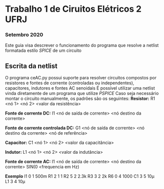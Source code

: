 # Trabalho 1 de Ciruitos Elétricos 2 UFRJ
### Setembro 2020
Este guia visa descrever o funcionamento do programa que resolve a netlist formatada estilo _SPICE_ de um circuito

## Escrita da netlist
O programa ceAC.py possui suporte para resolver circuitos compostos por resistores e fontes de corrente (controladas ou independentes), capacitores, indutores e fontes AC senoidais
É possível utilizar uma netlist vinda diretamente de um programa que utilize _PSPICE_
Caso seja necessário montar o circuito manualmente, os padrões são os seguintes:
**Resistor:**
  R1 <nó 1> <nó 2> <valor da resistência>

**Fonte de corrente DC:**
  I1 <nó de saída de corrente> <nó destino da corrente> <valor da corrente>

**Fonte de corrente controlada DC:**
  G1 <nó de saída de corrente> <nó destino da corrente> <nó de referência> <valor da corrente>

**Capacitor:**
  C1 <nó 1> <nó 2> <valor da capacitância>

**Indutor:**
  L1 <nó 1> <nó 2> <valor da indutância>

**Fonte de corrente AC:**
  I1 <nó de saída de corrente> <nó destino da corrente> SIN(0 <amplitude de corrente> <frequencia em Hz)

**Exemplo**
I1 0 1 500m
R1 2 1 1
R2 5 2 2.3k
R3 3 2 2k
R6 0 4 1000
C1 3 5 10µ
L1 3 4 10µ
